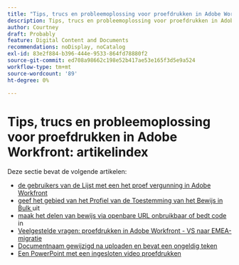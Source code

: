 ```yaml
---
title: "Tips, trucs en probleemoplossing voor proefdrukken in Adobe Workfront: artikelindex"
description: Tips, trucs en probleemoplossing voor proefdrukken in Adobe Workfront
author: Courtney
draft: Probably
feature: Digital Content and Documents
recommendations: noDisplay, noCatalog
exl-id: 83e2f884-b396-444e-9533-864fd78880f2
source-git-commit: ed708a98662c198e52b417ae53e165f3d5e9a524
workflow-type: tm+mt
source-wordcount: '89'
ht-degree: 0%

---
```


# Tips, trucs en probleemoplossing voor proefdrukken in Adobe Workfront: artikelindex

Deze sectie bevat de volgende artikelen:

* [ de gebruikers van de Lijst met een het proef vergunning in Adobe Workfront ](../../../review-and-approve-work/proofing/tips-tricks-and-troubleshooting/report-which-users-have-proofing-license-in-wf.md)
* [ geef het gebied van het Profiel van de Toestemming van het Bewijs in Bulk ](../../../review-and-approve-work/proofing/tips-tricks-and-troubleshooting/edit-proof-profile-bulk.md) uit
* [ maak het delen van bewijs via openbare URL onbruikbaar of bedt code ](../../../review-and-approve-work/proofing/tips-tricks-and-troubleshooting/disable-public-proofs.md) in
* [Veelgestelde vragen: proefdrukken in Adobe Workfront - VS naar EMEA-migratie](../../../review-and-approve-work/proofing/tips-tricks-and-troubleshooting/faq-proofing-in-wf-us-to-emea-migration.md)
* [Documentnaam gewijzigd na uploaden en bevat een ongeldig teken](/help/quicksilver/review-and-approve-work/proofing/tips-tricks-and-troubleshooting/document-to-proof-name.md)
* [Een PowerPoint met een ingesloten video proefdrukken](/help/quicksilver/review-and-approve-work/proofing/tips-tricks-and-troubleshooting/powerpoint-with-video.md)
